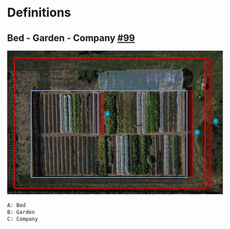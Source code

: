 # Definitions

## Bed - Garden - Company [#99](https://github.com/naturerobots/HSOS-SEP-PlantMap-2022/issues/99)

![Definitions Bed - Garden - Company](../imgs/plant-map-companie-definitons-low.jpg)

```text
A: Bed
B: Garden
C: Company
```

